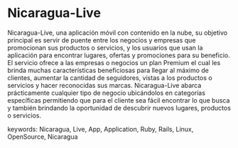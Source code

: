 # Nicaragua-Live
Nicaragua-Live, una aplicación móvil con contenido en la nube, su objetivo principal es servir de puente entre los negocios y empresas que promocionan sus productos o servicios, y los usuarios que usan la aplicación para encontrar lugares, ofertas y promociones para su beneficio.
El servicio ofrece a las empresas o negocios un plan Premium el cual les brinda muchas características beneficiosas para llegar al máximo de clientes, aumentar la cantidad de seguidores, vistas a los productos o servicios y hacer reconocidas sus marcas.
Nicaragua-Live abarca prácticamente cualquier tipo de negocio ubicándolos en categorías específicas  permitiendo que para el cliente sea fácil encontrar lo que busca y también brindando la oportunidad de descubrir nuevos lugares, productos o servicios.

keywords: Nicaragua, Live, App, Application, Ruby, Rails, Linux, OpenSource, Nicaragua
